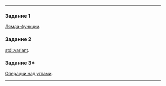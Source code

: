 ------

### Задание 1

[Лямда-функции](01).

### Задание 2

[std::variant](02).

### Задание 3*

[Операции над углами](03).

------
